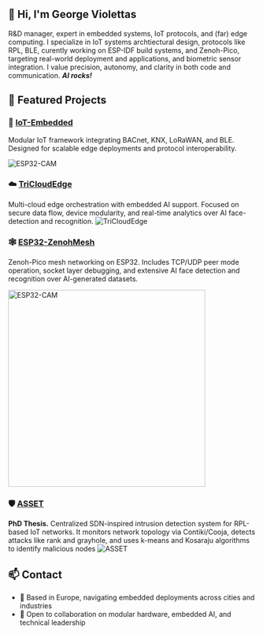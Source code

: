 ## 👋 Hi, I'm George Violettas

R&D manager, expert in embedded systems, IoT protocols, and (far) edge computing. I specialize in IoT systems archtiectural design, protocols like RPL, BLE, curently working on ESP-IDF build systems, and Zenoh-Pico, targeting real-world deployment and applications, and biometric sensor integration. I value precision, autonomy, and clarity in both code and communication. ***AI rocks!***

## 🔧 Featured Projects

### 🧩 [IoT-Embedded](https://github.com/georgevio/IoT-Embedded)
Modular IoT framework integrating BACnet, KNX, LoRaWAN, and BLE. Designed for scalable edge deployments and protocol interoperability.

![ESP32-CAM](https://github.com/georgevio/ESP32-ZenohMesh/raw/main/pics/esp32-cam.png)

### ☁️ [TriCloudEdge](https://github.com/georgevio/TriCloudEdge)
Multi-cloud edge orchestration with embedded AI support. Focused on secure data flow, device modularity, and real-time analytics over AI face-detection and recognition.
![TriCloudEdge]([https://github.com/georgevio/TriCloudEdge/raw/main/docs/tricloud-diagram.png](https://github.com/georgevio/TriCloudEdge/blob/main/pics/john_doe.png?raw=true))

### 🕸️ [ESP32-ZenohMesh](https://github.com/georgevio/ESP32-ZenohMesh)
Zenoh-Pico mesh networking on ESP32. Includes TCP/UDP peer mode operation, socket layer debugging, and extensive AI face detection and recognition over AI-generated datasets.

<img src="https://github.com/georgevio/ESP32-ZenohMesh/raw/main/pics/esp32-cam.png" alt="ESP32-CAM" width="400"/>

### 🛡️ [ASSET](https://github.com/georgevio/ASSET)
**PhD Thesis.** Centralized SDN-inspired intrusion detection system for RPL-based IoT networks. It monitors network topology via Contiki/Cooja, detects attacks like rank and grayhole, and uses k-means and Kosaraju algorithms to identify malicious nodes
![ASSET](https://github.com/georgevio/ASSET/pics/2-attacks.png)

## 📫 Contact
- 📍 Based in Europe, navigating embedded deployments across cities and industries
- 💬 Open to collaboration on modular hardware, embedded AI, and technical leadership


